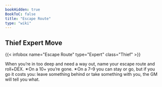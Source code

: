 ```yaml
---
bookHidden: true
BookToC: false
title: "Escape Route"
type: "wiki"
---
```

## Thief Expert Move
{{< infobox name="Escape Route" type="Expert" class="Thief" >}}

When you’re in too deep and need a way out, name your escape route and roll+DEX. ✴On a 10+ you’re gone. ✴On a 7–9 you can stay or go, but if you go it costs you: leave something behind or take something with you, the GM will tell you what.